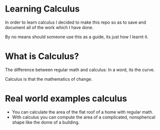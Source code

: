 # Learning Calculus

In order to learn calculus I decided to make this repo so as to save and document all of the work which I have done.

By no means should someone use this as a guide, its just how I learnt it.

# What is Calculus?

The difference between regular math and calculus: In a word, its the curve.

Calculus is that the mathematics of change.

# Real world examples calculus

* You can calculate the area of the flat roof of a home with regular math.
* With calculus you can compute the area of a complicated, nonspherical shape like the dome of a building.
